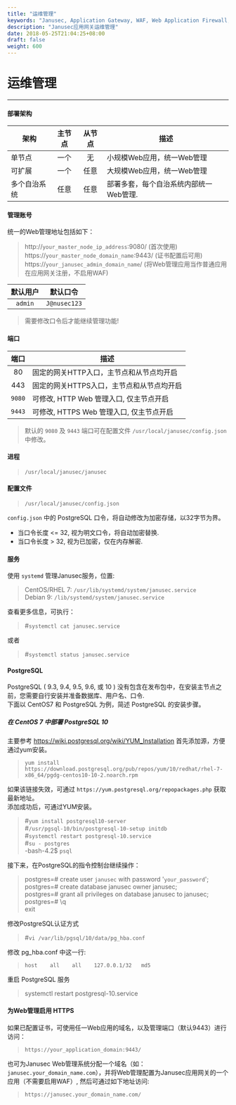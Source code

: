 ```yaml
---
title: "运维管理"
keywords: "Janusec, Application Gateway, WAF, Web Application Firewall, Web应用防火墙"
description: "Janusec应用网关运维管理"
date: 2018-05-25T21:04:25+08:00
draft: false
weight: 600
---
```


# 运维管理  
----  

#### 部署架构
| 架构         | 主节点       | 从节点     | 描述 |
|--------------|:-----------:|:----------:|-------------|
| 单节点       | 一个         | 无         | 小规模Web应用，统一Web管理  |
| 可扩展       | 一个         | 任意       | 大规模Web应用，统一Web管理  |
| 多个自治系统  | 任意        |  任意      |  部署多套，每个自治系统内部统一Web管理.  |   


#### 管理账号  
统一的Web管理地址包括如下：

> http://`your_master_node_ip_address`:9080/    (首次使用)    
> https://`your_master_node_domain_name`:9443/  (证书配置后可用)     
> https://`your_janusec_admin_domain_name`/     (将Web管理应用当作普通应用在应用网关注册，不启用WAF)     

| 默认用户 | 默认口令 |
|:-----:|------|
| `admin` | `J@nusec123` |

> 需要修改口令后才能继续管理功能!      

#### 端口
| 端口  | 描述 |
|:-----:|------|
|80     | 固定的网关HTTP入口，主节点和从节点均开启     |
|443    | 固定的网关HTTPS入口，主节点和从节点均开启    |
|`9080` | 可修改, HTTP Web 管理入口, 仅主节点开启     |
|`9443` | 可修改, HTTPS  Web 管理入口,  仅主节点开启  |  


> 默认的 `9080` 及 `9443` 端口可在配置文件 `/usr/local/janusec/config.json` 中修改。     

#### 进程
> `/usr/local/janusec/janusec`  

#### 配置文件
> `/usr/local/janusec/config.json`   

`config.json` 中的 PostgreSQL 口令，将自动修改为加密存储，以32字节为界。    

* 当口令长度 \<= 32, 视为明文口令，将自动加密替换.  
* 当口令长度 \> 32, 视为已加密，仅在内存解密.     


#### 服务
使用 `systemd` 管理Janusec服务，位置:

> CentOS/RHEL 7: `/usr/lib/systemd/system/janusec.service`     
> Debian 9: `/lib/systemd/system/janusec.service`    

查看更多信息，可执行：    

> #`systemctl cat janusec.service`   

或者     

> #`systemctl status janusec.service`  

#### PostgreSQL
PostgreSQL ( 9.3, 9.4, 9.5, 9.6, 或 10 ) 没有包含在发布包中，在安装主节点之前，您需要自行安装并准备数据库、用户名、口令.    
下面以 CentOS7 和 PostgreSQL 为例，简述 PostgreSQL 的安装步骤。   

##### 在 CentOS 7 中部署 PostgreSQL 10
主要参考 https://wiki.postgresql.org/wiki/YUM_Installation
首先添加源，方便通过yum安装。

> `yum install https://download.postgresql.org/pub/repos/yum/10/redhat/rhel-7-x86_64/pgdg-centos10-10-2.noarch.rpm`  

如果该链接失效，可通过  `https://yum.postgresql.org/repopackages.php` 获取最新地址。   
添加成功后，可通过YUM安装。         

> #`yum install postgresql10-server`   
> #`/usr/pgsql-10/bin/postgresql-10-setup initdb`   
> #`systemctl restart postgresql-10.service`  
> #`su - postgres`  
> -bash-4.2$ `psql`   


接下来，在PostgreSQL的指令控制台继续操作：      

> postgres=\# create user `janusec` with password '`your_password`';  
> postgres=\# create database janusec owner janusec;   
> postgres=\# grant all privileges on database janusec to janusec;  
> postgres=\# \q   
> exit  

修改PostgreSQL认证方式     

> #`vi /var/lib/pgsql/10/data/pg_hba.conf`  

修改 pg_hba.conf 中这一行:     

> `host    all    all    127.0.0.1/32   md5`     

重启 PostgreSQL 服务   

> systemctl restart postgresql-10.service    


#### 为Web管理启用 HTTPS  
如果已配置证书，可使用任一Web应用的域名，以及管理端口（默认9443）进行访问：  

> `https://your_application_domain:9443/`   

也可为Janusec Web管理系统分配一个域名（如： `janusec.your_domain_name.com`），并将Web管理配置为Janusec应用网关的一个应用（不需要启用WAF）, 然后可通过如下地址访问:   

> `https://janusec.your_domain_name.com/`   


